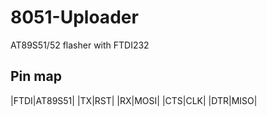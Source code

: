 # 8051-Uploader
AT89S51/52 flasher with FTDI232

## Pin map

|FTDI|AT89S51|
|TX|RST|
|RX|MOSI|
|CTS|CLK|
|DTR|MISO|

